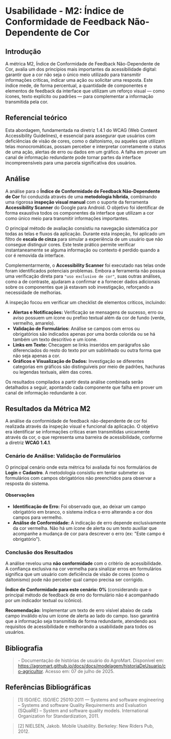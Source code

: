 # Usabilidade - M2: Índice de Conformidade de Feedback Não-Dependente de Cor

## Introdução

  A métrica M2, Índice de Conformidade de Feedback Não-Dependente de Cor, avalia um dos princípios mais importantes da acessibilidade digital: 
  garantir que a cor não seja o único meio utilizado para transmitir informações críticas, indicar uma ação ou solicitar uma resposta. Este 
  índice mede, de forma percentual, a quantidade de componentes e elementos de feedback da interface que utilizam um reforço visual — como 
  ícones, texto explícito ou padrões — para complementar a informação transmitida pela cor.

## Referencial teórico 

  Esta abordagem, fundamentada na diretriz 1.4.1 do WCAG (Web Content Accessibility Guidelines), é essencial para assegurar que usuários com 
  deficiências de visão de cores, como o daltonismo, ou aqueles que utilizam telas monocromáticas, possam perceber e interpretar corretamente 
  o status de uma ação, alertas de erro ou dados em um gráfico. A falha em prover um canal de informação redundante pode tornar partes da 
  interface incompreensíveis para uma parcela significativa dos usuários.

## Análise

A análise para o **Índice de Conformidade de Feedback Não-Dependente de Cor** foi conduzida através de uma **metodologia híbrida**, combinando uma rigorosa **inspeção visual manual** com o suporte da ferramenta **Accessibility Scanner** do Google para Android. O objetivo foi identificar de forma exaustiva todos os componentes da interface que utilizam a cor como único meio para transmitir informações importantes.

O principal método de avaliação consistiu na navegação sistemática por todas as telas e fluxos da aplicação. Durante esta inspeção, foi aplicado um filtro de **escala de cinza** para simular a experiência de um usuário que não consegue distinguir cores. Este teste prático permite verificar instantaneamente se alguma informação ou contexto é perdido quando a cor é removida da interface.

Complementarmente, o **Accessibility Scanner** foi executado nas telas onde foram identificados potenciais problemas. Embora a ferramenta não possua uma verificação direta para `"uso exclusivo de cor"`, suas outras análises, como a de contraste, ajudaram a confirmar e a fornecer dados adicionais sobre os componentes que já estavam sob investigação, reforçando a necessidade de melhorias.

A inspeção focou em verificar um checklist de elementos críticos, incluindo:

* **Alertas e Notificações:** Verificação se mensagens de sucesso, erro ou aviso possuem um ícone ou prefixo textual além da cor de fundo (verde, vermelho, amarelo).
* **Validação de Formulários:** Análise se campos com erros ou obrigatórios são indicados apenas por uma borda colorida ou se há também um texto descritivo e um ícone.
* **Links em Texto:** Checagem se links inseridos em parágrafos são diferenciados do resto do texto por um sublinhado ou outra forma que não seja apenas a cor.
* **Gráficos e Visualização de Dados:** Investigação se diferentes categorias em gráficos são distinguíveis por meio de padrões, hachuras ou legendas textuais, além das cores.

Os resultados compilados a partir desta análise combinada serão detalhados a seguir, apontando cada componente que falha em prover um canal de informação redundante à cor.

## Resultados da Métrica M2

A análise da conformidade de feedback não-dependente de cor foi realizada através da inspeção visual e funcional da aplicação. O objetivo era identificar se informações críticas eram transmitidas unicamente através da cor, o que representa uma barreira de acessibilidade, conforme a diretriz **WCAG 1.4.1**.

### Cenário de Análise: Validação de Formulários

O principal cenário onde esta métrica foi avaliada foi nos formulários de **Login** e **Cadastro**. A metodologia consistiu em tentar submeter os formulários com campos obrigatórios não preenchidos para observar a resposta do sistema.

#### Observações

* **Identificação de Erro:** Foi observado que, ao deixar um campo obrigatório em branco, o sistema indica o erro alterando a cor dos campos para vermelho.
* **Análise de Conformidade:** A indicação de erro depende exclusivamente da cor vermelha. Não há um ícone de alerta ou um texto auxiliar que acompanhe a mudança de cor para descrever o erro (ex: "Este campo é obrigatório").

### Conclusão dos Resultados

A análise revelou uma **não conformidade** com o critério de acessibilidade. A confiança exclusiva na cor vermelha para sinalizar erros em formulários significa que um usuário com deficiência de visão de cores (como o daltonismo) pode não perceber qual campo precisa ser corrigido.

**Índice de Conformidade para este cenário: 0%** (considerando que o principal método de feedback de erro do formulário não é acompanhado por um indicador textual ou icônico).

**Recomendação:** Implementar um texto de erro visível abaixo de cada campo inválido e/ou um ícone de alerta ao lado do campo. Isso garantirá que a informação seja transmitida de forma redundante, atendendo aos requisitos de acessibilidade e melhorando a usabilidade para todos os usuários.

## Bibliografia

> \- Documentação de histórias de usuário do AgroMart. Disponível em: <https://agromart.github.io/docs/docs/modelagem/historiaDeUsuario/co-agricultor>. Acesso em: 07 de julho de 2025.

## Referências Bibliográficas

> [1] ISO/IEC. ISO/IEC 25010:2011 — Systems and software engineering – Systems and software Quality Requirements and Evaluation (SQuaRE) – System and software quality models. International Organization for Standardization, 2011.

> [2] NIELSEN, Jakob. Mobile Usability. Berkeley: New Riders Pub, 2012.
